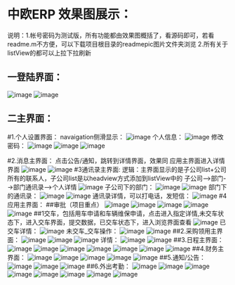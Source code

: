 中欧ERP 效果图展示：
====
说明：1.帐号密码为测试版，所有功能都由效果图概括了，看源码即可，若看readme.m不方便，可以下载项目根目录的readmepic图片文件夹浏览
2.所有关于listView的都可以上拉下拉刷新

一登陆界面：
----
![image](https://github.com/66668/ZOERP/blob/master/readmepic/%E7%99%BB%E5%BD%9501.jpg)
![image](https://github.com/66668/ZOERP/blob/master/readmepic/%E7%99%BB%E5%BD%9502.jpg)

二主界面：
----
#1.个人设置界面：
navaigation侧滑显示：
![image](https://github.com/66668/ZOERP/blob/master/readmepic/%E4%B8%AA%E4%BA%BA%E8%AE%BE%E7%BD%AEnavigation%E7%95%8C%E9%9D%A201.jpg)
个人信息：
![image](https://github.com/66668/ZOERP/blob/master/readmepic/%E4%B8%AA%E4%BA%BA%E8%AF%A6%E7%BB%86%E4%BF%A1%E6%81%AF.jpg)
修改密码：
![image](https://github.com/66668/ZOERP/blob/master/readmepic/%E4%BF%AE%E6%94%B9%E5%AF%86%E7%A0%81.jpg)
![image](https://github.com/66668/ZOERP/blob/master/readmepic/%E4%BF%AE%E6%94%B9%E5%AF%86%E7%A0%8102.jpg)
![image](https://github.com/66668/ZOERP/blob/master/readmepic/%E4%BF%AE%E6%94%B9%E5%AF%86%E7%A0%8103.jpg)

#2.消息主界面：
点击公告/通知，跳转到详情界面，效果同 应用主界面进入详情界面
![image](https://github.com/66668/ZOERP/blob/master/readmepic/%E6%B6%88%E6%81%AF%E4%B8%BB%E7%95%8C%E9%9D%A201.jpg)
![image](https://github.com/66668/ZOERP/blob/master/readmepic/%E6%B6%88%E6%81%AF%E4%B8%BB%E7%95%8C%E9%9D%A202.jpg)
#3通讯录主界面:
逻辑：主界面显示的是子公司list+公司所有的联系人，子公司list是以headview方式添加到listView中的
子公司-->部门-->部门通讯录——>个人详情
![image](https://github.com/66668/ZOERP/blob/master/readmepic/%E9%80%9A%E8%AE%AF%E5%BD%95%E4%B8%BB%E7%95%8C%E9%9D%A201.jpg)
子公司下的部门：
![image](https://github.com/66668/ZOERP/blob/master/readmepic/%E5%AD%90%E5%85%AC%E5%8F%B8%E4%B8%8B%E7%9A%84%E9%83%A8%E9%97%A8%E7%95%8C%E9%9D%A201.jpg)
![image](https://github.com/66668/ZOERP/blob/master/readmepic/%E5%AD%90%E5%85%AC%E5%8F%B8%E4%B8%8B%E7%9A%84%E9%83%A8%E9%97%A8%E7%95%8C%E9%9D%A202.jpg)
部门下的通讯录：
![image](https://github.com/66668/ZOERP/blob/master/readmepic/%E9%83%A8%E9%97%A8%E4%B8%8B%E7%9A%84%E9%80%9A%E8%AE%AF%E5%BD%95%E7%95%8C%E9%9D%A201.jpg)
![image](https://github.com/66668/ZOERP/blob/master/readmepic/%E9%83%A8%E9%97%A8%E4%B8%8B%E7%9A%84%E9%80%9A%E8%AE%AF%E5%BD%95%E7%95%8C%E9%9D%A202.jpg)
通讯录详情，可以打电话，发短信：
![image](https://github.com/66668/ZOERP/blob/master/readmepic/%E9%80%9A%E8%AE%AF%E5%BD%95%E8%AF%A6%E7%BB%86%E7%95%8C%E9%9D%A201.jpg)
#4应用主界面：
##审批（项目重点）
![image]()
![image]()
![image]()
![image]()
![image]()
##1交车，包括用车申请和车辆维保申请，点击进入指定详情,未交车状态下，进入交车界面，提交数据，已交车状态下，进入浏览界面查看
![image](https://github.com/66668/ZOERP/blob/master/readmepic/%E4%BA%A4%E8%BD%A6%E4%B8%BB%E7%95%8C%E9%9D%A201.jpg)
已交车详情：
![image](https://github.com/66668/ZOERP/blob/master/readmepic/%E4%BA%A4%E8%BD%A6_%E5%B7%B2%E4%BA%A4%E8%BD%A6%E8%AF%A6%E6%83%8501.jpg)
未交车_交车操作：
![image](https://github.com/66668/ZOERP/blob/master/readmepic/%E4%BA%A4%E8%BD%A6_%E6%8F%90%E4%BA%A4%E7%95%8C%E9%9D%A2.jpg)
![image](https://github.com/66668/ZOERP/blob/master/readmepic/%E4%BA%A4%E8%BD%A6_%E6%8F%90%E4%BA%A4%E8%AF%A6%E7%BB%86%E7%95%8C%E9%9D%A201.jpg)
##2.采购领用主界面：
![image](https://github.com/66668/ZOERP/blob/master/readmepic/%E5%BA%94%E7%94%A8_%E9%87%87%E8%B4%AD%E9%A2%86%E7%94%A8%E7%95%8C%E9%9D%A201.jpg)
![image](https://github.com/66668/ZOERP/blob/master/readmepic/%E5%BA%94%E7%94%A8_%E9%87%87%E8%B4%AD%E9%A2%86%E7%94%A8%E4%B8%BB%E7%95%8C%E9%9D%A202.jpg)
![image](https://github.com/66668/ZOERP/blob/master/readmepic/%E5%BA%94%E7%94%A8_%E9%87%87%E7%94%A8%E9%A2%86%E7%94%A8%E4%B8%BB%E7%95%8C%E9%9D%A203.jpg)
详情：
![image](https://github.com/66668/ZOERP/blob/master/readmepic/%E9%87%87%E8%B4%AD%E8%AF%A6%E6%83%8502.jpg)
![image](https://github.com/66668/ZOERP/blob/master/readmepic/%E9%A2%86%E7%94%A8%E8%AF%A6%E6%83%8501.jpg)
##3.日程主界面：
![image]()
![image]()
![image]()
![image]()
![image]()
![image]()
![image]()
##4.财务主界面：
![image]()
![image]()
![image]()
![image]()
![image]()
##5.通知/公告：
![image]()
![image]()
![image]()
##6.外出考勤：
![image]()
![image]()
![image]()
![image]()
![image]()
![image]()
![image]()
![image]()

